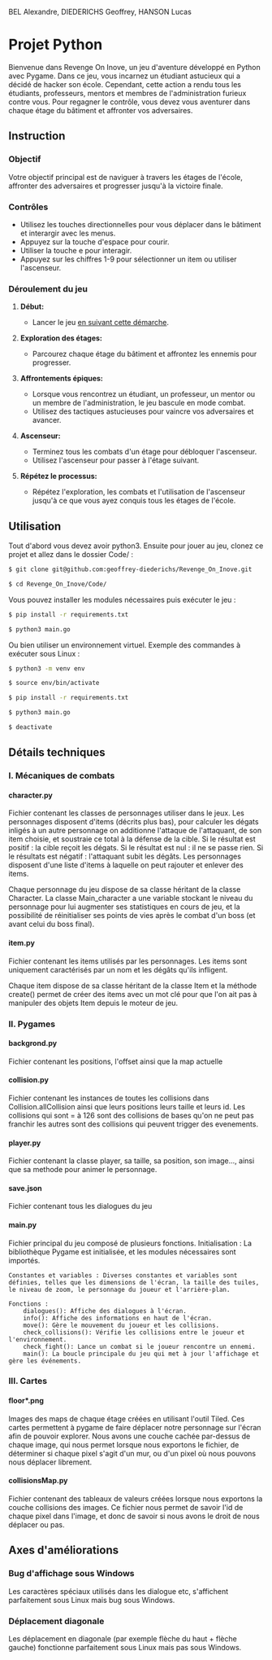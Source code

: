 BEL Alexandre, DIEDERICHS Geoffrey, HANSON Lucas

# Projet Python

Bienvenue dans Revenge On Inove, un jeu d'aventure développé en Python avec Pygame. Dans ce jeu, vous incarnez un étudiant astucieux qui a décidé de hacker son école. Cependant, cette action a rendu tous les étudiants, professeurs, mentors et membres de l'administration furieux contre vous. Pour regagner le contrôle, vous devez vous aventurer dans chaque étage du bâtiment et affronter vos adversaires.

## Instruction

### Objectif
Votre objectif principal est de naviguer à travers les étages de l'école, affronter des adversaires et progresser jusqu'à la victoire finale.

### Contrôles
- Utilisez les touches directionnelles pour vous déplacer dans le bâtiment et interargir avec les menus.
- Appuyez sur la touche d'espace pour courir.
- Utiliser la touche e pour interagir.
- Appuyez sur les chiffres 1-9 pour sélectionner un item ou utiliser l'ascenseur.

### Déroulement du jeu
1. **Début:**
   - Lancer le jeu [en suivant cette démarche](#utilisation).

2. **Exploration des étages:**
   - Parcourez chaque étage du bâtiment et affrontez les ennemis pour progresser.

3. **Affrontements épiques:**
   - Lorsque vous rencontrez un étudiant, un professeur, un mentor ou un membre de l'administration, le jeu bascule en mode combat.
   - Utilisez des tactiques astucieuses pour vaincre vos adversaires et avancer.

4. **Ascenseur:**
   - Terminez tous les combats d'un étage pour débloquer l'ascenseur.
   - Utilisez l'ascenseur pour passer à l'étage suivant.

5. **Répétez le processus:**
   - Répétez l'exploration, les combats et l'utilisation de l'ascenseur jusqu'à ce que vous ayez conquis tous les étages de l'école.

## Utilisation

Tout d'abord vous devez avoir python3. Ensuite pour jouer au jeu, clonez ce projet et allez dans le dossier Code/ :

```bash
$ git clone git@github.com:geoffrey-diederichs/Revenge_On_Inove.git

$ cd Revenge_On_Inove/Code/
```

Vous pouvez installer les modules nécessaires puis exécuter le jeu :

```bash
$ pip install -r requirements.txt

$ python3 main.go
```

Ou bien utiliser un environnement virtuel. Exemple des commandes à exécuter sous Linux :

```bash
$ python3 -m venv env

$ source env/bin/activate

$ pip install -r requirements.txt

$ python3 main.go

$ deactivate
```

## Détails techniques

### I. Mécaniques de combats

#### character.py

Fichier contenant les classes de personnages utiliser dans le jeux. Les personnages disposent d'items (décrits plus bas), pour calculer les dégats inligés à un autre personnage on additionne l'attaque de l'attaquant, de son item choisie, et soustraie ce total à la défense de la cible. Si le résultat est positif : la cible reçoit les dégats. Si le résultat est nul : il ne se passe rien. Si le résultats est négatif : l'attaquant subit les dégâts. Les personnages disposent d'une liste d'items à laquelle on peut rajouter et enlever des items.

Chaque personnage du jeu dispose de sa classe héritant de la classe Character. La classe Main_character a une variable stockant le niveau du personnage pour lui augmenter ses statistiques en cours de jeu, et la possibilité de réinitialiser ses points de vies après le combat d'un boss (et avant celui du boss final).

#### item.py

Fichier contenant les items utilisés par les personnages. Les items sont uniquement caractérisés par un nom et les dégâts qu'ils infligent. 

Chaque item dispose de sa classe héritant de la classe Item et la méthode create() permet de créer des items avec un mot clé pour que l'on ait pas à manipuler des objets Item depuis le moteur de jeu.

### II. Pygames

#### backgrond.py

Fichier contenant les positions, l'offset ainsi que la map actuelle 

#### collision.py

Fichier contenant les instances de toutes les collisions dans Collision.allCollision ainsi que leurs positions leurs taille et leurs id.
Les collisions qui sont = à 126 sont des collisions de bases qu'on ne peut pas franchir les autres sont des collisions qui peuvent trigger des evenements.

#### player.py

Fichier contenant la classe player, sa taille, sa position, son image..., ainsi que sa methode pour animer le personnage.

#### save.json

Fichier contenant tous les dialogues du jeu

#### main.py 

Fichier principal du jeu composé de plusieurs fonctions.
    Initialisation : La bibliothèque Pygame est initialisée, et les modules nécessaires sont importés.

    Constantes et variables : Diverses constantes et variables sont définies, telles que les dimensions de l'écran, la taille des tuiles, le niveau de zoom, le personnage du joueur et l'arrière-plan.

    Fonctions :
        dialogues(): Affiche des dialogues à l'écran.
        info(): Affiche des informations en haut de l'écran.
        move(): Gère le mouvement du joueur et les collisions.
        check_collisions(): Vérifie les collisions entre le joueur et l'environnement.
        check_fight(): Lance un combat si le joueur rencontre un ennemi.
        main(): La boucle principale du jeu qui met à jour l'affichage et gère les événements.

### III. Cartes

#### floor*.png

Images des maps de chaque étage créées en utilisant l'outil Tiled. Ces cartes permettent à pygame de faire déplacer notre personnage sur l'écran afin de pouvoir explorer. Nous avons une couche cachée par-dessus de chaque image, qui nous permet lorsque nous exportons le fichier, de déterminer si chaque pixel s'agit d'un mur, ou d'un pixel où nous pouvons nous déplacer librement.

#### collisionsMap.py

Fichier contenant des tableaux de valeurs créées lorsque nous exportons la couche collisions des images. Ce fichier nous permet de savoir l'id de chaque pixel dans l'image, et donc de savoir si nous avons le droit de nous déplacer ou pas.

## Axes d'améliorations

### Bug d'affichage sous Windows

Les caractères spéciaux utilisés dans les dialogue etc, s'affichent parfaitement sous Linux mais bug sous Windows.

### Déplacement diagonale

Les déplacement en diagonale (par exemple flèche du haut + flèche gauche) fonctionne parfaitement sous Linux mais pas sous Windows.
